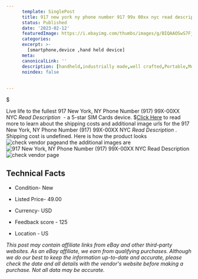 ```yaml
---
      template: SinglePost
      title: 917 new york ny phone number 917 99x 00xx nyc read description 
      status: Published
      date: '2023-02-12'
      featuredImage: https://i.ebayimg.com/thumbs/images/g/BIQAAOSwS7Fjo7oM/s-l225.jpg
      categories: 
      excerpt: >-
        [smartphone,device ,hand held device]
      meta:
      canonicalLink: ''
      description: [handheld,industrially made,well crafted,Portable,Mobile,Compact,Convenient,Lightweight,Maneuverable,Man-portable,Miniature,Carriable,Hand-held,Light,Holdable,Transportable,Mobile device,Pocket-sized,On-the-go,Wireless,Cordless,Compact size,Convenient size, smartphone,device ,hand held device]
      noindex: false
      
        
---
```

$

Live life to the fullest 917 New York, NY Phone Number (917) 99X-00XX NYC *Read Description*  - a 5-star SIM Cards device.
$[Click Here](https://www.ebay.com/itm/255971537058?hash=item3b9917b0a2%3Ag%3ABIQAAOSwS7Fjo7oM&amdata=enc%3AAQAHAAAA8EbbZWRkcFS%2BC%2FNrO%2FS6%2B7TiyEv4Gfis1BOcWUTrcSAANddvPhdGDCaMXmAm8DA0kHP%2F8N4QkMr7nHdbifC6d5ytqrUXRqAIq9N6f%2B3iW7jmQJpqWkHGmfq3ZmykkJ6%2FwC%2FFCLMcHTxe8VCe8hNwtKZX4I6uxITttczum%2FtPMoLFKfvij5NNVv%2FkvxqM3Pvhy9dmuzIlQFrAt1VKohTofEnMd7yKyiJ2bp2cHw5sSvf8x0H3rEfetaAli5enUl47SuUzauqahFDjbPKQcj%2F2qIvqwpW4sJtOlrQtKCdA%2Fl0OgNGiQ0SoDF33f4rZxzLR1A%3D%3D&mkevt=1&mkcid=1&mkrid=711-53200-19255-0&campid=%253CePNCampaignId%253E&customid=%253CreferenceId%253E&toolid=10049) to read more to learn about the shipping costs and additional image urls for the 917 New York, NY Phone Number (917) 99X-00XX NYC *Read Description* . Shipping cost is undefined. Here is how the product looks ![check vendor page](https://i.ebayimg.com/thumbs/images/g/BIQAAOSwS7Fjo7oM/s-l225.jpg)and the additional images are![917 New York, NY Phone Number (917) 99X-00XX NYC *Read Description* ](https://i.ebayimg.com/images/g/BIQAAOSwS7Fjo7oM/s-l1200.jpg)![check vendor page]()



 ## Technical Facts 



     
      

 - Condition- New 


      

 - Listed Price- 49.00 


      

 - Currency- USD 


      

 - Feedback score - 125 


      

 - Location - US 


      
      

 *_This post may contain affiliate links from eBay and other third-party websites. As an eBay affiliate, we earn from qualifying purchases. Although we do our best to keep the information up-to-date and accurate, please check the date and all details with the vendor's website before making a purchase. Not all data may be accurate._*







